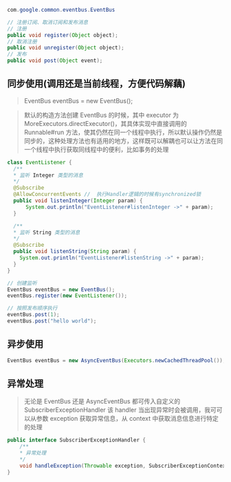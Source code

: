 

```java
com.google.common.eventbus.EventBus

// 注册订阅、取消订阅和发布消息
// 注册
public void register(Object object);
// 取消注册
public void unregister(Object object);
// 发布
public void post(Object event);
```

## 同步使用(调用还是当前线程，方便代码解藕)

> EventBus eventBus = new EventBus();

> 默认的构造方法创建 EventBus 的时候，其中 executor 为 MoreExecutors.directExecutor()，其具体实现中直接调用的 Runnable#run 方法，使其仍然在同一个线程中执行，所以默认操作仍然是同步的，这种处理方法也有适用的地方，这样既可以解耦也可以让方法在同一个线程中执行获取同线程中的便利，比如事务的处理

```java
class EventListener {
  /**
  * 监听 Integer 类型的消息
  */
  @Subscribe
  @AllowConcurrentEvents //  执行Handler逻辑的时候有synchronized锁
  public void listenInteger(Integer param) {
	  System.out.println("EventListener#listenInteger ->" + param);
  }

  /**
  * 监听 String 类型的消息
  */
  @Subscribe
  public void listenString(String param) {
  	System.out.println("EventListener#listenString ->" + param);
  }
}

// 创建监听
EventBus eventBus = new EventBus();
eventBus.register(new EventListener());

// 按照发布顺序执行
eventBus.post(1);
eventBus.post("hello world");
```

## 异步使用

```java
EventBus eventBus = new AsyncEventBus(Executors.newCachedThreadPool());
```

## 异常处理

> 无论是 EventBus 还是 AsyncEventBus 都可传入自定义的 SubscriberExceptionHandler 该 handler 当出现异常时会被调用，我可可以从参数 exception 获取异常信息，从 context 中获取消息信息进行特定的处理

```java
public interface SubscriberExceptionHandler {
	/** 
	* 异常处理
	*/
	void handleException(Throwable exception, SubscriberExceptionContext context);
}
```

